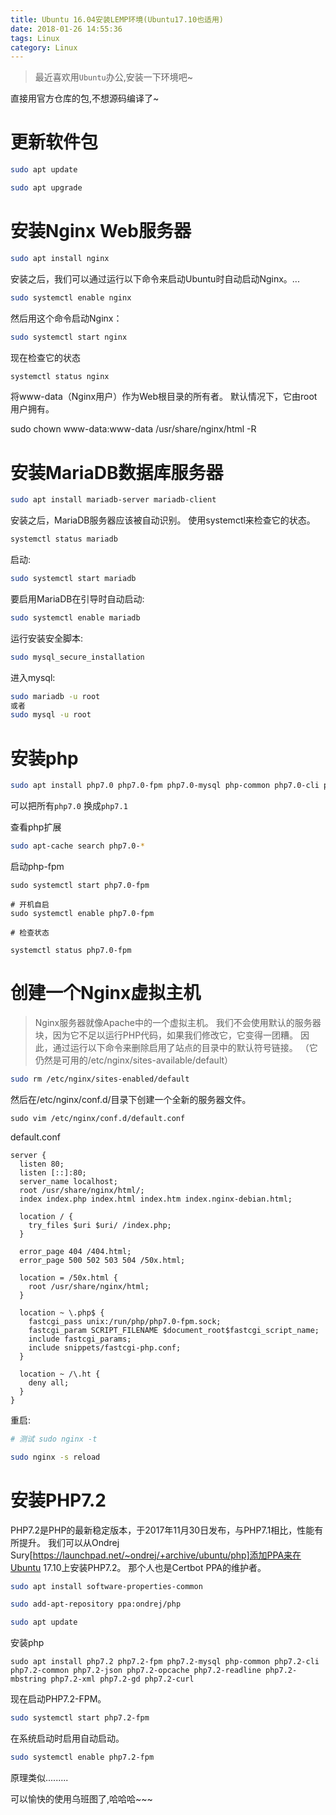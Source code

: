 ```yaml
---
title: Ubuntu 16.04安装LEMP环境(Ubuntu17.10也适用)
date: 2018-01-26 14:55:36
tags: Linux
category: Linux
---
```


> 最近喜欢用`Ubuntu`办公,安装一下环境吧~

直接用官方仓库的包,不想源码编译了~

# 更新软件包

```bash
sudo apt update

sudo apt upgrade
```

# 安装Nginx Web服务器

```bash
sudo apt install nginx
```

安装之后，我们可以通过运行以下命令来启动Ubuntu时自动启动Nginx。...

```bash
sudo systemctl enable nginx
```

然后用这个命令启动Nginx：

```bash
sudo systemctl start nginx
```

现在检查它的状态

```bash
systemctl status nginx
```

将www-data（Nginx用户）作为Web根目录的所有者。 默认情况下，它由root用户拥有。

sudo chown www-data:www-data /usr/share/nginx/html -R


# 安装MariaDB数据库服务器

```bash
sudo apt install mariadb-server mariadb-client
```

安装之后，MariaDB服务器应该被自动识别。 使用systemctl来检查它的状态。

```bash
systemctl status mariadb
```

启动:

```bash
sudo systemctl start mariadb
```

要启用MariaDB在引导时自动启动:

```bash
sudo systemctl enable mariadb
```

运行安装安全脚本:

```bash
sudo mysql_secure_installation
```

进入mysql:

```bash
sudo mariadb -u root
或者
sudo mysql -u root
```

# 安装php

```bash
sudo apt install php7.0 php7.0-fpm php7.0-mysql php-common php7.0-cli php7.0-common php7.0-json php7.0-opcache php7.0-readline php7.0-mbstring php7.0-xml php7.0-gd php7.0-curl  php-pear php7.0-dev php7.0-pdo
```

可以把所有`php7.0` 换成`php7.1`


查看php扩展

```bash
sudo apt-cache search php7.0-* 
```

启动php-fpm

```
sudo systemctl start php7.0-fpm

# 开机自启
sudo systemctl enable php7.0-fpm

# 检查状态

systemctl status php7.0-fpm
```

# 创建一个Nginx虚拟主机

> Nginx服务器就像Apache中的一个虚拟主机。 我们不会使用默认的服务器块，因为它不足以运行PHP代码，如果我们修改它，它变得一团糟。 因此，通过运行以下命令来删除启用了站点的目录中的默认符号链接。 （它仍然是可用的/etc/nginx/sites-available/default）

```bash
sudo rm /etc/nginx/sites-enabled/default
```

然后在/etc/nginx/conf.d/目录下创建一个全新的服务器文件。

```
sudo vim /etc/nginx/conf.d/default.conf
```

default.conf

```
server {
  listen 80;
  listen [::]:80;
  server_name localhost;
  root /usr/share/nginx/html/;
  index index.php index.html index.htm index.nginx-debian.html;

  location / {
    try_files $uri $uri/ /index.php;
  }

  error_page 404 /404.html;
  error_page 500 502 503 504 /50x.html;

  location = /50x.html {
    root /usr/share/nginx/html;
  }

  location ~ \.php$ {
    fastcgi_pass unix:/run/php/php7.0-fpm.sock;
    fastcgi_param SCRIPT_FILENAME $document_root$fastcgi_script_name;
    include fastcgi_params;
    include snippets/fastcgi-php.conf;
  }

  location ~ /\.ht {
    deny all;
  }
}
```

重启:

```bash
# 测试 sudo nginx -t

sudo nginx -s reload
```

# 安装PHP7.2

PHP7.2是PHP的最新稳定版本，于2017年11月30日发布，与PHP7.1相比，性能有所提升。 我们可以从Ondrej Sury[https://launchpad.net/~ondrej/+archive/ubuntu/php]添加PPA来在Ubuntu 17.10上安装PHP7.2。 那个人也是Certbot PPA的维护者。

```bash
sudo apt install software-properties-common

sudo add-apt-repository ppa:ondrej/php

sudo apt update
```

安装php
```
sudo apt install php7.2 php7.2-fpm php7.2-mysql php-common php7.2-cli php7.2-common php7.2-json php7.2-opcache php7.2-readline php7.2-mbstring php7.2-xml php7.2-gd php7.2-curl
```

现在启动PHP7.2-FPM。
```bash
sudo systemctl start php7.2-fpm
```
在系统启动时启用自动启动。
```bash
sudo systemctl enable php7.2-fpm
```
原理类似.........

可以愉快的使用乌班图了,哈哈哈~~~





